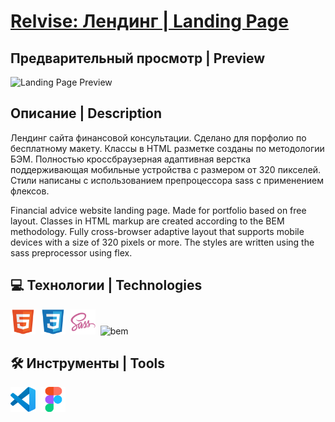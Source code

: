 # [Relvise: Лендинг | Landing Page](https://dulatyess.github.io/Relvise/)

## Предварительный просмотр | Preview

![Landing Page Preview](https://ltdfoto.ru/images/2023/05/15/Relvise.png)

<!-- **[View Live](https://dulatyess.github.io/Bicycle/)** -->

## Описание | Description

Лендинг сайта финансовой консультации. Сделано для порфолио по бесплатному макету. Классы в HTML разметке созданы по методологии БЭМ. Полностью кроссбраузерная адаптивная верстка поддерживающая мобильные устройства с размером от 320 пикселей. Стили написаны с использованием препроцессора sass с применением флексов.

Financial advice website landing page. Made for portfolio based on free layout. Classes in HTML markup are created according to the BEM methodology. Fully cross-browser adaptive layout that supports mobile devices with a size of 320 pixels or more. The styles are written using the sass preprocessor using flex.

## 💻 Технологии | Technologies

<div>
  <img src="https://github.com/devicons/devicon/blob/master/icons/html5/html5-original.svg" title="html5" alt="html5" width="40" height="40"/>&nbsp
  <img src="https://github.com/devicons/devicon/blob/master/icons/css3/css3-original.svg" title="css" alt="css" width="40" height="40"/>&nbsp
  <img src="https://github.com/devicons/devicon/blob/master/icons/sass/sass-original.svg" title="sass/scss" alt="sass/scss" width="40" height="40"/>&nbsp
  <img src="https://ltdfoto.ru/images/2023/05/13/ZAGRUZENO-removebg-preview.png" title="bem" alt="bem" width="40" height="40"/>&nbsp;
</div>


## 🛠 Инструменты | Tools

<div>
  <img src="https://github.com/devicons/devicon/blob/master/icons/vscode/vscode-original.svg" title="vscode" alt="vscode" width="40" height="40" />&nbsp;
  <img src="https://github.com/devicons/devicon/blob/master/icons/figma/figma-original.svg" title="figma" alt="figma" width="40" height="40"/>&nbsp;
</div>
